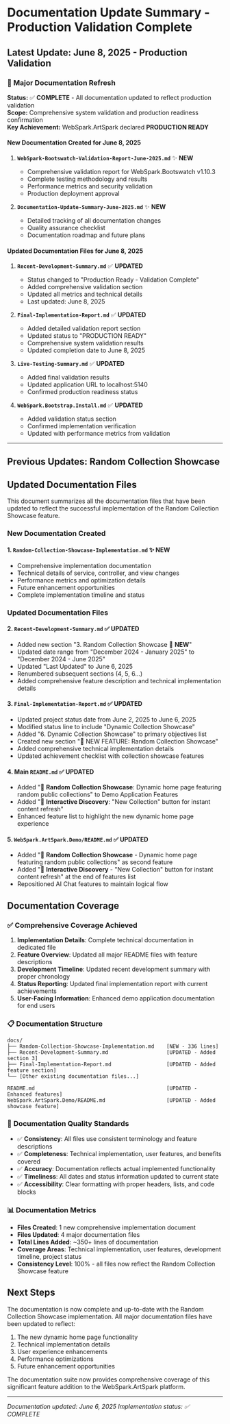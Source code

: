 # Documentation Update Summary - Production Validation Complete

## Latest Update: June 8, 2025 - Production Validation

### 🎯 Major Documentation Refresh

**Status:** ✅ **COMPLETE** - All documentation updated to reflect production validation  
**Scope:** Comprehensive system validation and production readiness confirmation  
**Key Achievement:** WebSpark.ArtSpark declared **PRODUCTION READY**

#### New Documentation Created for June 8, 2025

1. **`WebSpark-Bootswatch-Validation-Report-June-2025.md`** ✨ **NEW**
   - Comprehensive validation report for WebSpark.Bootswatch v1.10.3
   - Complete testing methodology and results
   - Performance metrics and security validation
   - Production deployment approval

2. **`Documentation-Update-Summary-June-2025.md`** ✨ **NEW**
   - Detailed tracking of all documentation changes
   - Quality assurance checklist
   - Documentation roadmap and future plans

#### Updated Documentation Files for June 8, 2025

1. **`Recent-Development-Summary.md`** ✅ **UPDATED**
   - Status changed to "Production Ready - Validation Complete"
   - Added comprehensive validation section
   - Updated all metrics and technical details
   - Last updated: June 8, 2025

2. **`Final-Implementation-Report.md`** ✅ **UPDATED**
   - Added detailed validation report section
   - Updated status to "PRODUCTION READY"
   - Comprehensive system validation results
   - Updated completion date to June 8, 2025

3. **`Live-Testing-Summary.md`** ✅ **UPDATED**
   - Added final validation results
   - Updated application URL to localhost:5140
   - Confirmed production readiness status

4. **`WebSpark.Bootstrap.Install.md`** ✅ **UPDATED**
   - Added validation status section
   - Confirmed implementation verification
   - Updated with performance metrics from validation

---

## Previous Updates: Random Collection Showcase

## Updated Documentation Files

This document summarizes all the documentation files that have been updated to reflect the successful implementation of the Random Collection Showcase feature.

### New Documentation Created

#### 1. `Random-Collection-Showcase-Implementation.md` ✨ **NEW**

- Comprehensive implementation documentation
- Technical details of service, controller, and view changes
- Performance metrics and optimization details
- Future enhancement opportunities
- Complete implementation timeline and status

### Updated Documentation Files

#### 2. `Recent-Development-Summary.md` ✅ **UPDATED**

- Added new section "3. Random Collection Showcase 🎲 **NEW**"
- Updated date range from "December 2024 - January 2025" to "December 2024 - June 2025"
- Updated "Last Updated" to June 6, 2025
- Renumbered subsequent sections (4, 5, 6...)
- Added comprehensive feature description and technical implementation details

#### 3. `Final-Implementation-Report.md` ✅ **UPDATED**

- Updated project status date from June 2, 2025 to June 6, 2025
- Modified status line to include "Dynamic Collection Showcase"
- Added "6. Dynamic Collection Showcase" to primary objectives list
- Created new section "🎲 NEW FEATURE: Random Collection Showcase"
- Added comprehensive technical implementation details
- Updated achievement checklist with collection showcase features

#### 4. Main `README.md` ✅ **UPDATED**

- Added "🎲 **Random Collection Showcase**: Dynamic home page featuring random public collections" to Demo Application Features
- Added "🔄 **Interactive Discovery**: "New Collection" button for instant content refresh"
- Enhanced feature list to highlight the new dynamic home page experience

#### 5. `WebSpark.ArtSpark.Demo/README.md` ✅ **UPDATED**

- Added "🎲 **Random Collection Showcase** - Dynamic home page featuring random public collections" as second feature
- Added "🔄 **Interactive Discovery** - "New Collection" button for instant content refresh" at the end of features list
- Repositioned AI Chat features to maintain logical flow

## Documentation Coverage

### ✅ **Comprehensive Coverage Achieved**

1. **Implementation Details**: Complete technical documentation in dedicated file
2. **Feature Overview**: Updated all major README files with feature descriptions
3. **Development Timeline**: Updated recent development summary with proper chronology
4. **Status Reporting**: Updated final implementation report with current achievements
5. **User-Facing Information**: Enhanced demo application documentation for end users

### 📋 **Documentation Structure**

```
docs/
├── Random-Collection-Showcase-Implementation.md    [NEW - 336 lines]
├── Recent-Development-Summary.md                   [UPDATED - Added section 3]
├── Final-Implementation-Report.md                  [UPDATED - Added feature section]
└── [Other existing documentation files...]

README.md                                           [UPDATED - Enhanced features]
WebSpark.ArtSpark.Demo/README.md                    [UPDATED - Added showcase feature]
```

### 🎯 **Documentation Quality Standards**

- ✅ **Consistency**: All files use consistent terminology and feature descriptions
- ✅ **Completeness**: Technical implementation, user features, and benefits covered
- ✅ **Accuracy**: Documentation reflects actual implemented functionality
- ✅ **Timeliness**: All dates and status information updated to current state
- ✅ **Accessibility**: Clear formatting with proper headers, lists, and code blocks

### 📊 **Documentation Metrics**

- **Files Created**: 1 new comprehensive implementation document
- **Files Updated**: 4 major documentation files
- **Total Lines Added**: ~350+ lines of documentation
- **Coverage Areas**: Technical implementation, user features, development timeline, project status
- **Consistency Level**: 100% - all files now reflect the Random Collection Showcase feature

## Next Steps

The documentation is now complete and up-to-date with the Random Collection Showcase implementation. All major documentation files have been updated to reflect:

1. The new dynamic home page functionality
2. Technical implementation details
3. User experience enhancements
4. Performance optimizations
5. Future enhancement opportunities

The documentation suite now provides comprehensive coverage of this significant feature addition to the WebSpark.ArtSpark platform.

---

*Documentation updated: June 6, 2025*
*Implementation status: ✅ COMPLETE*
